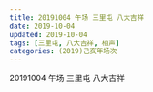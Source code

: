 ```yaml
---
title: 20191004 午场 三里屯 八大吉祥
date: 2019-10-04
updated: 2019-10-04
tags: [三里屯, 八大吉祥, 相声]
categories: (2019)己亥年场次
---
```

20191004 午场 三里屯 八大吉祥

